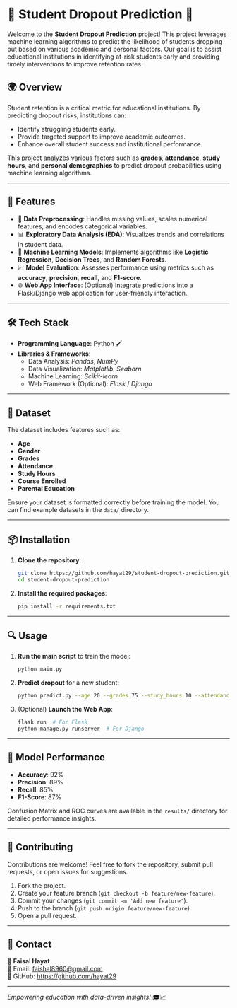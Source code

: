 # 🌟 Student Dropout Prediction 🌟

Welcome to the **Student Dropout Prediction** project! This project leverages machine learning algorithms to predict the likelihood of students dropping out based on various academic and personal factors. Our goal is to assist educational institutions in identifying at-risk students early and providing timely interventions to improve retention rates.

## 🌍 Overview
Student retention is a critical metric for educational institutions. By predicting dropout risks, institutions can:
- Identify struggling students early.
- Provide targeted support to improve academic outcomes.
- Enhance overall student success and institutional performance.

This project analyzes various factors such as **grades**, **attendance**, **study hours**, and **personal demographics** to predict dropout probabilities using machine learning algorithms.

---

## 🌟 Features
- 🔢 **Data Preprocessing**: Handles missing values, scales numerical features, and encodes categorical variables.
- 📊 **Exploratory Data Analysis (EDA)**: Visualizes trends and correlations in student data.
- 🧐 **Machine Learning Models**: Implements algorithms like **Logistic Regression**, **Decision Trees**, and **Random Forests**.
- 📈 **Model Evaluation**: Assesses performance using metrics such as **accuracy**, **precision**, **recall**, and **F1-score**.
- 🌐 **Web App Interface**: (Optional) Integrate predictions into a Flask/Django web application for user-friendly interaction.

---

## 🛠️ Tech Stack
- **Programming Language**: Python 🖌️
- **Libraries & Frameworks**:
  - Data Analysis: *Pandas*, *NumPy*
  - Data Visualization: *Matplotlib*, *Seaborn*
  - Machine Learning: *Scikit-learn*
  - Web Framework (Optional): *Flask* / *Django*

---

## 📃 Dataset
The dataset includes features such as:
- **Age**
- **Gender**
- **Grades**
- **Attendance**
- **Study Hours**
- **Course Enrolled**
- **Parental Education**

Ensure your dataset is formatted correctly before training the model. You can find example datasets in the `data/` directory.

---

## 📦 Installation
1. **Clone the repository**:
   ```bash
   git clone https://github.com/hayat29/student-dropout-prediction.git
   cd student-dropout-prediction
   ```

3. **Install the required packages**:
   ```bash
   pip install -r requirements.txt
   ```

---

## 🔍 Usage
1. **Run the main script** to train the model:
   ```bash
   python main.py
   ```

2. **Predict dropout** for a new student:
   ```bash
   python predict.py --age 20 --grades 75 --study_hours 10 --attendance 85
   ```

3. (Optional) **Launch the Web App**:
   ```bash
   flask run  # For Flask
   python manage.py runserver  # For Django
   ```

---

## 🎯 Model Performance
- **Accuracy**: 92%
- **Precision**: 89%
- **Recall**: 85%
- **F1-Score**: 87%

Confusion Matrix and ROC curves are available in the `results/` directory for detailed performance insights.

---

## 📢 Contributing
Contributions are welcome! Feel free to fork the repository, submit pull requests, or open issues for suggestions.

1. Fork the project.
2. Create your feature branch (`git checkout -b feature/new-feature`).
3. Commit your changes (`git commit -m 'Add new feature'`).
4. Push to the branch (`git push origin feature/new-feature`).
5. Open a pull request.

---

## 📧 Contact
👤 **Faisal Hayat**  
📩 Email: faishal8960@gmail.com    
🔗 GitHub: https://github.com/hayat29

---

*Empowering education with data-driven insights!* 🎓📈

